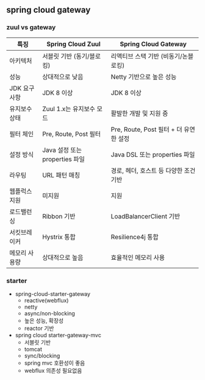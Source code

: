 ## spring cloud gateway

### zuul vs gateway
  | 특징 | Spring Cloud Zuul | Spring Cloud Gateway |
  |------|------------------|---------------------|
  | 아키텍처 | 서블릿 기반 (동기/블로킹) | 리액티브 스택 기반 (비동기/논블로킹) |
  | 성능 | 상대적으로 낮음 | Netty 기반으로 높은 성능 |
  | JDK 요구사항 | JDK 8 이상 | JDK 8 이상 |
  | 유지보수 상태 | Zuul 1.x는 유지보수 모드 | 활발한 개발 및 지원 중 |
  | 필터 체인 | Pre, Route, Post 필터 | Pre, Route, Post 필터 + 더 유연한 설정 |
  | 설정 방식 | Java 설정 또는 properties 파일 | Java DSL 또는 properties 파일 |
  | 라우팅 | URL 패턴 매칭 | 경로, 헤더, 호스트 등 다양한 조건 기반 |
  | 웹플럭스 지원 | 미지원 | 지원 |
  | 로드밸런싱 | Ribbon 기반 | LoadBalancerClient 기반 |
  | 서킷브레이커 | Hystrix 통합 | Resilience4j 통합 |
  | 메모리 사용량 | 상대적으로 높음 | 효율적인 메모리 사용 |

### starter 
- spring-cloud-starter-gateway
  - reactive(webflux)
  - netty
  - async/non-blocking
  - 높은 성능, 확장성
  - reactor 기반
- spring cloud starter-gateway-mvc
  - 서블릿 기반
  - tomcat
  - sync/blocking
  - spring mvc 호환성이 좋음
  - webflux 의존성 필요없음